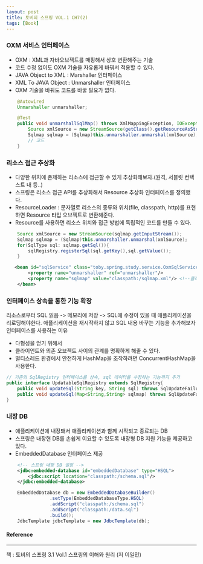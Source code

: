 ```yaml
---
layout: post
title: 토비의 스프링 VOL.1 CH7(2)
tags: [Book]
---
```


### OXM 서비스 인터페이스 

- OXM : XML과 자바오브젝트를 매핑해서 상호 변환해주는 기술
- 코드 수정 없이도 OXM 기술을 자유롭게 바꿔서 적용할 수 있다.
- JAVA Object to XML : Marshaller 인터페이스
- XML To JAVA Object : Unmarshaller 인터페이스
- OXM 기술을 바꿔도 코드를 바꿀 필요가 없다.

``` java
    @Autowired
    Unmarshaller unmarshaller;

    @Test
    public void unmarshallSqlMap() throws XmlMappingException, IOException {
        Source xmlSource = new StreamSource(getClass().getResourceAsStream("/sqlmap1.xml"));
        Sqlmap sqlmap = (Sqlmap)this.unmarshaller.unmarshal(xmlSource);
        // 코드
    }
```

### 리소스 접근 추상화

- 다양한 위치에 존제하는 리소스에 접근할 수 있게 추상화해보자.(원격, 서블릿 컨택스트 내 등..)
- 스프링은 리소스 접근 API를 추상화해서 Resource 추상화 인터페이스를 정의했다.
- ResourceLoader : 문자열로 리소스의 종류와 위치(file, classpath, http)를 표현하면 Resource 타입 오브젝트로 변환해준다.
- Resource를 사용하면 리소스 위치와 접근 방법에 독립적인 코드를 만들 수 있다.

``` java
    Source xmlSource = new StreamSource(sqlmap.getInputStream());
    Sqlmap sqlmap = (Sqlmap)this.unmarshaller.unmarshal(xmlSource);
    for(SqlType sql: sqlmap.getSql()){
        sqlRegistry.registerSql(sql.getKey(),sql.getValue());
    }
```

``` xml
   <bean id="sqlService" class="toby.spring.study.service.OxmSqlService">
        <property name="unmarshaller" ref="unmarshaller"/>
        <property name="sqlmap" value="classpath:/sqlmap.xml"/> <!--클래스패스를 사용해서 리소스에 접근-->
    </bean>
```

### 인터페이스 상속을 통한 기능 확장

리소스로부터 SQL 읽음 -> 메모리에 저장 -> SQL에 수정이 있을 때 애플리케이션을 리로딩해야한다.
애플리케이션을 재시작하지 않고 SQL 내용 바꾸는 기능을 추가해보자
인터페이스를 사용하는 이유 
- 다형성을 얻기 위해서
- 클라이언트와 의존 오브젝트 사이의 관계를 명확하게 해줄 수 있다.
- 멀티스레드 환경에서 안전하게 HashMap을 조작하려면 ConcurrentHashMap을 사용한다.

``` java
// 기존의 SqlRegistry 인터페이스를 상속, sql 데이터를 수정하는 기능까지 추가
public interface UpdatableSqlRegistry extends SqlRegistry{
    public void updateSql(String key, String sql) throws SqlUpdateFailureException;
    public void updateSql(Map<String,String> sqlmap) throws SqlUpdateFailureException;
}
```

### 내장 DB

- 애플리케이션에 내장돼서 애플리케이션과 함께 시작되고 종료되는 DB
- 스프링은 내장현 DB를 손쉽게 이요할 수 있도록 내장형 DB 지원 기능을 제공하고 있다.
- EmbeddedDatabase 인터페이스 제공

``` xml
    <!-- 스프링 내장 DB 설정 -->
    <jdbc:embedded-database id="embeddedDatabase" type="HSQL">
        <jdbc:script location="classpath:/schema.sql"/>
    </jdbc:embedded-database>
```

``` java
    EmbeddedDatabase db = new EmbeddedDatabaseBuilder()
                .setType(EmbeddedDatabaseType.HSQL)
                .addScript("classpath:/schema.sql")
                .addScript("classpath:/data.sql")
                .build();
    JdbcTemplate jdbcTemplate = new JdbcTemplate(db);
```

#### Reference
* * *
책 : 토비의 스프링 3.1 Vol.1 스프링의 이해와 원리 (저 이일민)